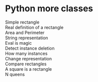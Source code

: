 # Python more classes<br>
Simple rectangle<br>
Real definition of a rectangle<br>
Area and Perimeter<br>
String representation<br>
Eval is magic<br>
Detect instance deletion<br>
How many instances<br>
Change representation<br>
Compare rectangles<br>
A square is a rectangle<br>
N queens
